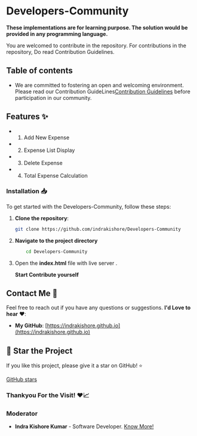 # Developers-Community
__These implementations are for learning purpose. The solution would be provided in any programming language.__

You are welcomed to contribute in the repository. For contributions in the repository, Do read Contribution Guidelines.

## Table of contents

-  We are committed to fostering an open and welcoming environment. Please read our Contribution GuideLines[Contribution Guidelines](https://github.com/indrakishore/Developers-Community/blob/main/contributing.md) before participation in our community.

## Features ✨ 
- 1. Add New Expense
- 2. Expense List Display
- 3. Delete Expense
- 4. Total Expense Calculation


### Installation 📥

To get started with the Developers-Community, follow these steps:

1. **Clone the repository**:
   ```bash
   git clone https://github.com/indrakishore/Developers-Community
   ``` 
2. **Navigate to the project directory**

    ```bash
        cd Developers-Community
    ```

3. Open the **index.html** file with live server .

    **Start Contribute yourself**

## Contact Me 📧

Feel free to reach out if you have any questions or suggestions. **I'd Love to hear** ❤️:

- **My GitHub**: [https://indrakishore.github.io](https://indrakishore.github.io)



## 🌟 Star the Project

If you like this project, please give it a star on GitHub! ⭐

[GitHub stars](https://github.com/indrakishore/Developers-Community)
<br>

### Thankyou For the Visit! ❤️📈
 

### Moderator

* **Indra Kishore Kumar** - Software Developer.   [Know More!](https://indrakishore.github.io)